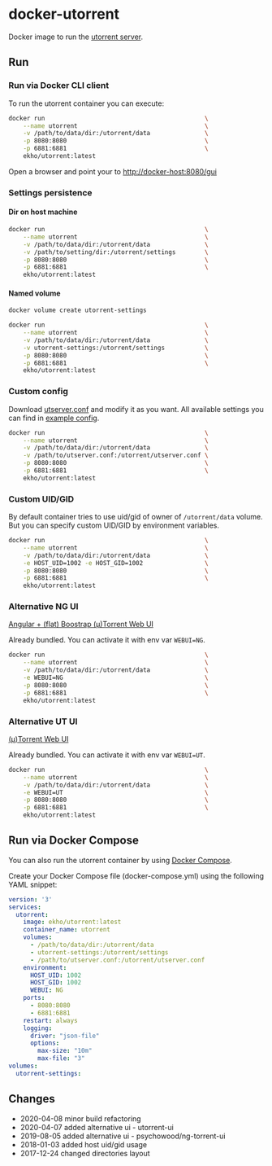 # docker-utorrent

Docker image to run the [utorrent server](http://www.utorrent.com/).

## Run

### Run via Docker CLI client

To run the utorrent container you can execute:

```bash
docker run                                            \
    --name utorrent                                   \
    -v /path/to/data/dir:/utorrent/data               \
    -p 8080:8080                                      \
    -p 6881:6881                                      \
    ekho/utorrent:latest
```

Open a browser and point your to [http://docker-host:8080/gui](http://docker-host:8080/gui)

### Settings persistence

#### Dir on host machine
```bash
docker run                                            \
    --name utorrent                                   \
    -v /path/to/data/dir:/utorrent/data               \
    -v /path/to/setting/dir:/utorrent/settings        \
    -p 8080:8080                                      \
    -p 6881:6881                                      \
    ekho/utorrent:latest
```

#### Named volume
```bash
docker volume create utorrent-settings

docker run                                            \
    --name utorrent                                   \
    -v /path/to/data/dir:/utorrent/data               \
    -v utorrent-settings:/utorrent/settings           \
    -p 8080:8080                                      \
    -p 6881:6881                                      \
    ekho/utorrent:latest
```

### Custom config

Download [utserver.conf](https://github.com/ekho/dockerized-tools/blob/master/utserver.conf) and modify it as you want.
All available settings you can find in [example config](https://raw.githubusercontent.com/ekho/dockerized-tools/master/utorrent/utserver.conf.example). 

```bash
docker run                                            \
    --name utorrent                                   \
    -v /path/to/data/dir:/utorrent/data               \
    -v /path/to/utserver.conf:/utorrent/utserver.conf \
    -p 8080:8080                                      \
    -p 6881:6881                                      \
    ekho/utorrent:latest
```

### Custom UID/GID

By default container tries to use uid/gid of owner of `/utorrent/data` volume. But you can specify custom UID/GID by environment variables.

```bash
docker run                                            \
    --name utorrent                                   \
    -v /path/to/data/dir:/utorrent/data               \
    -e HOST_UID=1002 -e HOST_GID=1002                 \
    -p 8080:8080                                      \
    -p 6881:6881                                      \
    ekho/utorrent:latest
```

### Alternative NG UI

[Angular + (flat) Boostrap (μ)Torrent Web UI](https://github.com/psychowood/ng-torrent-ui)

Already bundled. You can activate it with env var `WEBUI=NG`.

```bash
docker run                                            \
    --name utorrent                                   \
    -v /path/to/data/dir:/utorrent/data               \
    -e WEBUI=NG                                       \
    -p 8080:8080                                      \
    -p 6881:6881                                      \
    ekho/utorrent:latest
```

### Alternative UT UI

[(μ)Torrent Web UI](https://forum.utorrent.com/topic/49588-%C2%B5torrent-webui/)

Already bundled. You can activate it with env var `WEBUI=UT`.

```bash
docker run                                            \
    --name utorrent                                   \
    -v /path/to/data/dir:/utorrent/data               \
    -e WEBUI=UT                                       \
    -p 8080:8080                                      \
    -p 6881:6881                                      \
    ekho/utorrent:latest
```

## Run via Docker Compose

You can also run the utorrent container by using [Docker Compose](https://www.docker.com/docker-compose).

Create your Docker Compose file (docker-compose.yml) using the following YAML snippet:

```yaml
version: '3'
services:
  utorrent:
    image: ekho/utorrent:latest
    container_name: utorrent
    volumes:
      - /path/to/data/dir:/utorrent/data
      - utorrent-settings:/utorrent/settings
      - /path/to/utserver.conf:/utorrent/utserver.conf
    environment:
      HOST_UID: 1002
      HOST_GID: 1002
      WEBUI: NG
    ports:
      - 8080:8080
      - 6881:6881
    restart: always
    logging:
      driver: "json-file"
      options:
        max-size: "10m"
        max-file: "3"
volumes:
  utorrent-settings:
```

## Changes
* 2020-04-08 minor build refactoring
* 2020-04-07 added alternative ui - utorrent-ui
* 2019-08-05 added alternative ui - psychowood/ng-torrent-ui
* 2018-01-03 added host uid/gid usage 
* 2017-12-24 changed directories layout
